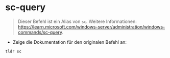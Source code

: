 # sc-query

> Dieser Befehl ist ein Alias von `sc`.
> Weitere Informationen: <https://learn.microsoft.com/windows-server/administration/windows-commands/sc-query>.

- Zeige die Dokumentation für den originalen Befehl an:

`tldr sc`
